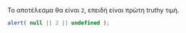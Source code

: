 Το αποτέλεσμα θα είναι `2`, επειδή είναι πρώτη truthy τιμή.

```js run
alert( null || 2 || undefined );
```

